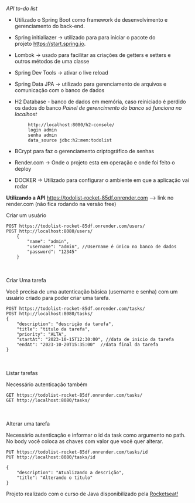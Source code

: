 *API to-do list*

 - Utilizado o Spring Boot como framework de desenvolvimento e
   gerenciamento do back-end.

 - Spring initialiazer -> utilizado para para iniciar o pacote do   
   projeto https://start.spring.io.

 - Lombok -> usado para facilitar as criações de getters e setters e   
   outros métodos de uma classe
   
 - Spring Dev Tools -> ativar o live reload

 - Spring Data JPA -> utilizado para gerenciamento de arquivos e comunicação
   com o banco de dados
   
 - H2 Database - banco de dados em memória, caso reiniciado é perdido os
   dados do banco
   *Painel de gerencimento do banco só funciona no localhost*

		    http://localhost:8080/h2-console/
            login admin
            senha admin
            data_source jdbc:h2:mem:todolist

 - BCrypt para faz o gerenciamento criptográfico de senhas

 - Render.com -> Onde o projeto esta em operação e onde foi feito o deploy

 - DOCKER -> Utilizado para configurar o ambiente em que a aplicação vai rodar

**Utilizando a API**
https://todolist-rocket-85df.onrender.com --> link no render.com (não fica rodando na versão free)
<br>

Criar um usuário

    POST https://todolist-rocket-85df.onrender.com/users/
    POST http://localhost:8080/users/
        {
        	"name": "admin",
        	"username": "admin", //Username é único no banco de dados
        	"password": "12345"
        }
        
<br>
<br>
 Criar Uma tarefa
 
 Você precisa de uma autenticação básica (username e senha) com um usuário criado para poder criar uma tarefa.
	   

    POST https://todolist-rocket-85df.onrender.com/tasks/
    POST http://localhost:8080/tasks/
    {
    	"description": "descrição da tarefa",
    	"title": "titulo da tarefa",
    	"priority": "ALTA",
    	"startAt": "2023-10-15T12:30:00", //data de inicio da tarefa
    	"endAt": "2023-10-20T15:35:00"  //data final da tarefa
    }

<br>
<br>
Listar tarefas

Necessário autenticação também

    GET https://todolist-rocket-85df.onrender.com/tasks/
    GET http://localhost:8080/tasks/

<br>
<br>
Alterar uma tarefa

Necessário autenticação e informar o id da task como argumento no path. 
No body você coloca as chaves com valor que você quer alterar.

	PUT https://todolist-rocket-85df.onrender.com/tasks/id
 	PUT http://localhost:8080/tasks/id

	{
		"description": "Atualizando a descrição",
		"title": "Alterando o titulo"
	}

Projeto realizado com o curso de Java disponibilizado pela [Rocketseat!](https://www.rocketseat.com.br)
